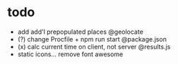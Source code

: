 # todo

- add add'l prepopulated places @geolocate
- (?) change Procfile + npm run start @package.json
- (x) calc current time on client, not server @results.js
- static icons... remove font awesome
